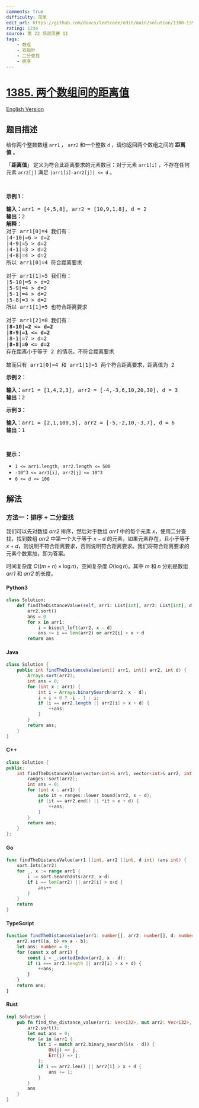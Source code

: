 ```yaml
---
comments: true
difficulty: 简单
edit_url: https://github.com/doocs/leetcode/edit/main/solution/1300-1399/1385.Find%20the%20Distance%20Value%20Between%20Two%20Arrays/README.md
rating: 1234
source: 第 22 场双周赛 Q1
tags:
    - 数组
    - 双指针
    - 二分查找
    - 排序
---
```


<!-- problem:start -->

# [1385. 两个数组间的距离值](https://leetcode.cn/problems/find-the-distance-value-between-two-arrays)

[English Version](/solution/1300-1399/1385.Find%20the%20Distance%20Value%20Between%20Two%20Arrays/README_EN.md)

## 题目描述

<!-- description:start -->

<p>给你两个整数数组&nbsp;<code>arr1</code>&nbsp;，&nbsp;<code>arr2</code>&nbsp;和一个整数&nbsp;<code>d</code>&nbsp;，请你返回两个数组之间的&nbsp;<strong>距离值</strong>&nbsp;。</p>

<p>「<strong>距离值</strong>」<strong>&nbsp;</strong>定义为符合此距离要求的元素数目：对于元素&nbsp;<code>arr1[i]</code>&nbsp;，不存在任何元素&nbsp;<code>arr2[j]</code>&nbsp;满足 <code>|arr1[i]-arr2[j]| &lt;= d</code> 。</p>

<p>&nbsp;</p>

<p><strong>示例 1：</strong></p>

<pre><strong>输入：</strong>arr1 = [4,5,8], arr2 = [10,9,1,8], d = 2
<strong>输出：</strong>2
<strong>解释：</strong>
对于 arr1[0]=4 我们有：
|4-10|=6 &gt; d=2 
|4-9|=5 &gt; d=2 
|4-1|=3 &gt; d=2 
|4-8|=4 &gt; d=2 
所以 arr1[0]=4 符合距离要求

对于 arr1[1]=5 我们有：
|5-10|=5 &gt; d=2 
|5-9|=4 &gt; d=2 
|5-1|=4 &gt; d=2 
|5-8|=3 &gt; d=2
所以 arr1[1]=5 也符合距离要求

对于 arr1[2]=8 我们有：
<strong>|8-10|=2 &lt;= d=2</strong>
<strong>|8-9|=1 &lt;= d=2</strong>
|8-1|=7 &gt; d=2
<strong>|8-8|=0 &lt;= d=2</strong>
存在距离小于等于 2 的情况，不符合距离要求 

故而只有 arr1[0]=4 和 arr1[1]=5 两个符合距离要求，距离值为 2</pre>

<p><strong>示例 2：</strong></p>

<pre><strong>输入：</strong>arr1 = [1,4,2,3], arr2 = [-4,-3,6,10,20,30], d = 3
<strong>输出：</strong>2
</pre>

<p><strong>示例 3：</strong></p>

<pre><strong>输入：</strong>arr1 = [2,1,100,3], arr2 = [-5,-2,10,-3,7], d = 6
<strong>输出：</strong>1
</pre>

<p>&nbsp;</p>

<p><strong>提示：</strong></p>

<ul>
	<li><code>1 &lt;= arr1.length, arr2.length &lt;= 500</code></li>
	<li><code>-10^3 &lt;= arr1[i], arr2[j] &lt;= 10^3</code></li>
	<li><code>0 &lt;= d &lt;= 100</code></li>
</ul>

<!-- description:end -->

## 解法

<!-- solution:start -->

### 方法一：排序 + 二分查找

我们可以先对数组 $\textit{arr2}$ 排序，然后对于数组 $\textit{arr1}$ 中的每个元素 $x$，使用二分查找，找到数组 $\textit{arr2}$ 中第一个大于等于 $x - d$ 的元素，如果元素存在，且小于等于 $x + d$，则说明不符合距离要求，否则说明符合距离要求。我们将符合距离要求的元素个数累加，即为答案。

时间复杂度 $O((m + n) \times \log n)$，空间复杂度 $O(\log n)$。其中 $m$ 和 $n$ 分别是数组 $\textit{arr1}$ 和 $\textit{arr2}$ 的长度。

<!-- tabs:start -->

#### Python3

```python
class Solution:
    def findTheDistanceValue(self, arr1: List[int], arr2: List[int], d: int) -> int:
        arr2.sort()
        ans = 0
        for x in arr1:
            i = bisect_left(arr2, x - d)
            ans += i == len(arr2) or arr2[i] > x + d
        return ans
```

#### Java

```java
class Solution {
    public int findTheDistanceValue(int[] arr1, int[] arr2, int d) {
        Arrays.sort(arr2);
        int ans = 0;
        for (int x : arr1) {
            int i = Arrays.binarySearch(arr2, x - d);
            i = i < 0 ? -i - 1 : i;
            if (i == arr2.length || arr2[i] > x + d) {
                ++ans;
            }
        }
        return ans;
    }
}
```

#### C++

```cpp
class Solution {
public:
    int findTheDistanceValue(vector<int>& arr1, vector<int>& arr2, int d) {
        ranges::sort(arr2);
        int ans = 0;
        for (int x : arr1) {
            auto it = ranges::lower_bound(arr2, x - d);
            if (it == arr2.end() || *it > x + d) {
                ++ans;
            }
        }
        return ans;
    }
};
```

#### Go

```go
func findTheDistanceValue(arr1 []int, arr2 []int, d int) (ans int) {
	sort.Ints(arr2)
	for _, x := range arr1 {
		i := sort.SearchInts(arr2, x-d)
		if i == len(arr2) || arr2[i] > x+d {
			ans++
		}
	}
	return
}
```

#### TypeScript

```ts
function findTheDistanceValue(arr1: number[], arr2: number[], d: number): number {
    arr2.sort((a, b) => a - b);
    let ans: number = 0;
    for (const x of arr1) {
        const i = _.sortedIndex(arr2, x - d);
        if (i === arr2.length || arr2[i] > x + d) {
            ++ans;
        }
    }
    return ans;
}
```

#### Rust

```rust
impl Solution {
    pub fn find_the_distance_value(arr1: Vec<i32>, mut arr2: Vec<i32>, d: i32) -> i32 {
        arr2.sort();
        let mut ans = 0;
        for &x in &arr1 {
            let i = match arr2.binary_search(&(x - d)) {
                Ok(j) => j,
                Err(j) => j,
            };
            if i == arr2.len() || arr2[i] > x + d {
                ans += 1;
            }
        }
        ans
    }
}
```

<!-- tabs:end -->

<!-- solution:end -->

<!-- problem:end -->
